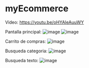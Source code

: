 # myEcommerce
Video: https://youtu.be/oHYAIeAuuWY

Pantalla principal:
![image](https://user-images.githubusercontent.com/111624631/202044409-9c36b393-d9ed-4986-bcde-12bd6232495c.png)
![image](https://user-images.githubusercontent.com/111624631/202044429-b7454c88-5f9b-4425-813a-df74d2465eb4.png)


Carrito de compras:
![image](https://user-images.githubusercontent.com/111624631/202044492-b0483eb9-9add-4df2-a42a-2eddaa8a94a2.png)


Busqueda categoria:
![image](https://user-images.githubusercontent.com/111624631/202044526-aa898f12-3f3c-4bf7-8db5-7d85d2803562.png)


Busqueda texto:
![image](https://user-images.githubusercontent.com/111624631/202044541-77ac1511-2338-432c-97f1-db5602ce637d.png)

